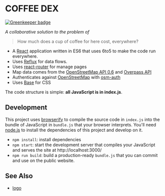 # COFFEE DEX

[![Greenkeeper badge](https://badges.greenkeeper.io/tmcw/coffeedex.svg)](https://greenkeeper.io/)

_A collaborative solution to the problem of_

> How much does a cup of coffee for here cost, everywhere?

* A [React](http://facebook.github.io/react/) application written in
ES6 that uses 6to5 to make the code run everywhere.
* Uses [Reflux](https://www.npmjs.org/package/reflux) for data flows.
* Uses [react-router](https://github.com/rackt/react-router) for manage pages
* Map data comes from the [OpenStreetMap API 0.6](http://wiki.openstreetmap.org/wiki/API_v0.6)
  and [Overpass API](http://wiki.openstreetmap.org/wiki/Overpass_API)
* Authenticates against [OpenStreetMap](http://www.openstreetmap.org/)
  with [osm-auth](https://github.com/osmlab/osm-auth)
* Uses [Base](https://www.mapbox.com/base/) for CSS

The code structure is simple: **all JavaScript is in index.js**.

## Development

This project uses [browserify](http://browserify.org/) to compile
the source code in `index.js` into the bundle of JavaScript in `bundle.js`
that your browser interprets. You'll need [node.js](http://nodejs.org/)
to install the dependencies of this project and develop on it.

* `npm install`: install dependencies
* `npm start`: start the development server that compiles your JavaScript and
  serves the site at http://localhost:3000/
* `npm run build`: build a production-ready `bundle.js` that you can commit
  and use on the public website.

## See Also

* [logo](http://www.clker.com/clipart-13288.html)
